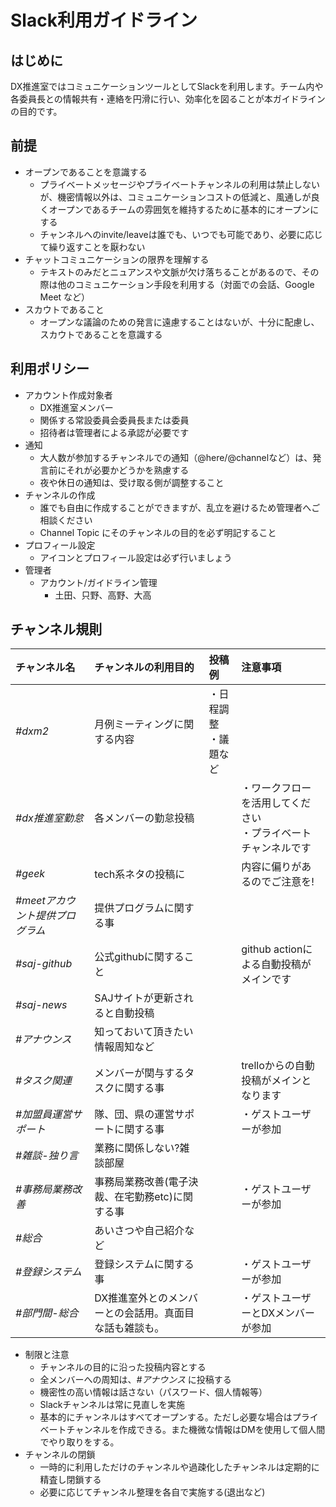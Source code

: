 # Slack利用ガイドライン

## はじめに
DX推進室ではコミュニケーションツールとしてSlackを利用します。チーム内や各委員長との情報共有・連絡を円滑に行い、効率化を図ることが本ガイドラインの目的です。

## 前提
- オープンであることを意識する
    - プライベートメッセージやプライベートチャンネルの利用は禁止しないが、機密情報以外は、コミュニケーションコストの低減と、風通しが良くオープンであるチームの雰囲気を維持するために基本的にオープンにする
    - チャンネルへのinvite/leaveは誰でも、いつでも可能であり、必要に応じて繰り返すことを厭わない
- チャットコミュニケーションの限界を理解する
    - テキストのみだとニュアンスや文脈が欠け落ちることがあるので、その際は他のコミュニケーション手段を利用する（対面での会話、Google Meet など）
- スカウトであること
    - オープンな議論のための発言に遠慮することはないが、十分に配慮し、スカウトであることを意識する

## 利用ポリシー
- アカウント作成対象者
    - DX推進室メンバー
    - 関係する常設委員会委員長または委員
    - 招待者は管理者による承認が必要です
- 通知
    - 大人数が参加するチャンネルでの通知（@here/@channelなど）は、発言前にそれが必要かどうかを熟慮する
    - 夜や休日の通知は、受け取る側が調整すること
- チャンネルの作成
    - 誰でも自由に作成することができますが、乱立を避けるため管理者へご相談ください
    - Channel Topic にそのチャンネルの目的を必ず明記すること
- プロフィール設定
    - アイコンとプロフィール設定は必ず行いましょう
- 管理者
    - アカウント/ガイドライン管理
        - 土田、只野、高野、大高

## チャンネル規則
| **チャンネル名** | **チャンネルの利用目的** | **投稿例** | **注意事項** |
| :--- | :--- | :--- | :--- |
| *#dxm2* | 月例ミーティングに関する内容 | ・日程調整<br>・議題など||
| *#dx推進室勤怠* | 各メンバーの勤怠投稿 ||・ワークフローを活用してください<br>・プライベートチャンネルです|
| *#geek* | tech系ネタの投稿に ||内容に偏りがあるのでご注意を!|
| *#meetアカウント提供プログラム* | 提供プログラムに関する事|||
| *#saj-github* | 公式githubに関すること|| github actionによる自動投稿がメインです|
| *#saj-news* | SAJサイトが更新されると自動投稿|||
| *#アナウンス* | 知っておいて頂きたい情報周知など |||
| *#タスク関連* | メンバーが関与するタスクに関する事|| trelloからの自動投稿がメインとなります|
| *#加盟員運営サポート* | 隊、団、県の運営サポートに関する事 || ・ゲストユーザーが参加 |
| *#雑談-独り言* | 業務に関係しない?雑談部屋 |||
| *#事務局業務改善* | 事務局業務改善(電子決裁、在宅勤務etc)に関する事 || ・ゲストユーザーが参加 |
| *#総合* | あいさつや自己紹介など |||
| *#登録システム* | 登録システムに関する事 || ・ゲストユーザーが参加 |
| *#部門間-総合* | DX推進室外とのメンバーとの会話用。真面目な話も雑談も。 || ・ゲストユーザーとDXメンバーが参加 |


- 制限と注意
    - チャンネルの目的に沿った投稿内容とする
    - 全メンバーへの周知は、*#アナウンス* に投稿する
    - 機密性の高い情報は話さない（パスワード、個人情報等）
    - Slackチャンネルは常に見直しを実施
    - 基本的にチャンネルはすべてオープンする。ただし必要な場合はプライベートチャンネルを作成できる。また機微な情報はDMを使用して個人間でやり取りをする。
- チャンネルの閉鎖
    - 一時的に利用しただけのチャンネルや過疎化したチャンネルは定期的に精査し閉鎖する
    - 必要に応じてチャンネル整理を各自で実施する(退出など)
